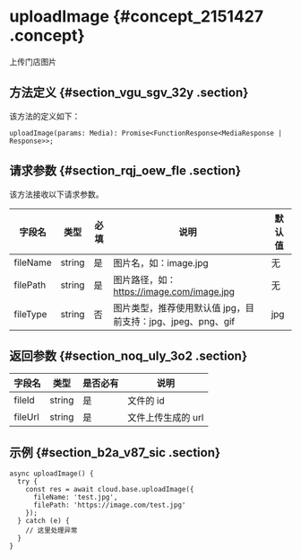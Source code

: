 # uploadImage {#concept_2151427 .concept}

上传门店图片

## 方法定义 {#section_vgu_sgv_32y .section}

该方法的定义如下：

``` {#codeblock_eza_zf0_jui}
uploadImage(params: Media): Promise<FunctionResponse<MediaResponse | Response>>;
```

## 请求参数 {#section_rqj_oew_fle .section}

该方法接收以下请求参数。

|字段名|类型|必填|说明|默认值|
|---|--|--|--|---|
|fileName|string|是|图片名，如：image.jpg|无|
|filePath|string|是|图片路径，如：https://image.com/image.jpg|无|
|fileType|string|否|图片类型，推荐使用默认值 jpg，目前支持：jpg、jpeg、png、gif|jpg|

## 返回参数 {#section_noq_uly_3o2 .section}

 

|字段名|类型|是否必有|说明|
|---|--|----|--|
|fileId|string|是|文件的 id|
|fileUrl|string|是|文件上传生成的 url|

## 示例 {#section_b2a_v87_sic .section}

``` {#codeblock_bvp_fxn_061}
async uploadImage() {
  try {
    const res = await cloud.base.uploadImage({
      fileName: 'test.jpg',
      filePath: 'https://image.com/test.jpg'
    });
  } catch (e) {
    // 这里处理异常
  }
}
```

